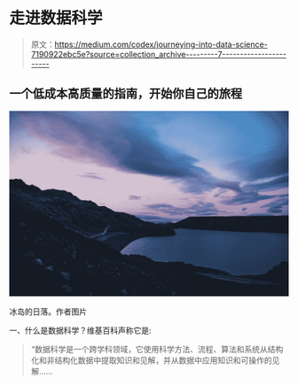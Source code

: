 # 走进数据科学

> 原文：<https://medium.com/codex/journeying-into-data-science-7190922ebc5e?source=collection_archive---------7----------------------->

## 一个低成本高质量的指南，开始你自己的旅程

![](img/09a053a74eeaceecfbe871b39b1fea9e.png)

冰岛的日落。作者图片

一、什么是数据科学？维基百科声称它是:

> “数据科学是一个跨学科领域，它使用科学方法、流程、算法和系统从结构化和非结构化数据中提取知识和见解，并从数据中应用知识和可操作的见解……